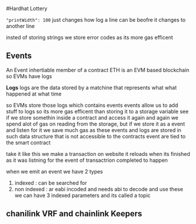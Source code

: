 #Hardhat Lottery

`"printWidth": 100`
just changes how log a line can be beofre it changes to another line

insted of storing strings we store error codes as its more gas efficent

## Events

An Event inhertiable member of a contract
ETH is an EVM based blockchain so EVMs have logs

<b>Logs</b>
logs are the data stored by a matchine that represents what what happened at what time

so EVMs store those logs which contains events
events allow us to add stuff to logs
so its more gas efficent than storing it to a storage variable
see if we store somethin inside a contract and access it again and again we spend alot of gas on reading from the storage, but if we store it as a event and listen for it we save much gas as these events and logs are stored in such data structure that is not accessible to the contracts
event are tied to the smart contract

take it like this we make a transaction on website it reloads when its finished as it was listning for the event of transactrion completed to happen

when we emit an event we have 2 types

1. indexed : can be searched for
2. non indexed : ar eabi incoded and needs abi to decode and use these
   we can have 3 indexed parameters and its called a topic

## chanilink VRF and chainlink Keepers
